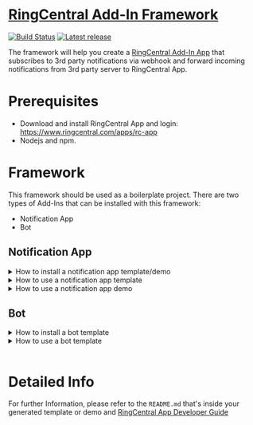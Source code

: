 # [RingCentral Add-In Framework](https://github.com/ringcentral/ringcentral-add-in-framework-js)

[![Build Status](https://github.com/ringcentral/ringcentral-add-in-framework-js/actions/workflows/release.yaml/badge.svg)](https://github.com/ringcentral/ringcentral-add-in-framework-js/actions)
[![Latest release](https://img.shields.io/github/v/release/ringcentral/ringcentral-add-in-framework-js)](https://github.com/ringcentral/ringcentral-add-in-framework-js/releases)


The framework will help you create a [RingCentral Add-In App](https://developers.ringcentral.com/guide/team-messaging/add-ins) that subscribes to 3rd party notifications via webhook and forward incoming notifications from 3rd party server to RingCentral App.

# Prerequisites

- Download and install RingCentral App and login: https://www.ringcentral.com/apps/rc-app
- Nodejs and npm.

# Framework

This framework should be used as a boilerplate project. There are two types of Add-Ins that can be installed with this framework:
- Notification App
- Bot

## Notification App

<details>
  <summary>How to install a notification app template/demo</summary>

### Install Notification App Template

This framework contains several app template variations due to the fact that different 3rd party platforms have different designs on their APIs. Before starting the installation, please:
1. Go to 3rd party platform and register a new app there. For most platforms who have OAuth flow implementation, there will be `ClientId` and `ClientSecret` generated for your app.
2. If 3rd party platform uses `OAuth`, please check if it uses `accessToken` + `refreshToken` OR just `accessToken`.
3. If 3rd party platform uses `OAuth`, please find their API endpoints for authorization and access token exchange.
   
Then install a `app-template` with following commands:

```bash
npx ringcentral-add-in-framework app-template

OR

npx ringcentral-add-in-framework at
```

We also have simple `app-demo` that are based on the template and they'll be up and running with a few steps to configure. Demos can be installed with:

```bash
npx ringcentral-add-in-framework app-demo

OR

npx ringcentral-add-in-framework ad
```
</details>

<details>
  <summary>How to use a notification app template</summary>

### Use Notification App Template

To work with a plain `app-template`, we want to fill in our business logic in handlers which are for:
- Authorization (authorize Add-In server with user's 3rd party platform account)
- Subscription (create event subscription on 3rd party platform)
- Notification (receive and format data from 3rd party platform when subscribed events happen)

### Coding

Please follow the steps inside the handlers. For example, authorization handler in `template` looks like:

```javascript
// Step.1: Get user info from 3rd party API call
const userInfoResponse = { id: "id", email: "email", name: "name"}   // [REPLACE] this line with actual call
const userId = userInfoResponse.id; // [REPLACE] this line with user id from actual response
// Find if it's existing user in our database
let user = await User.findByPk(userId);
// Step.2: If user doesn't exist, we want to create a new one
if (!user) {
    user = await User.create({
        id: userId,
        accessToken: accessToken,
        refreshToken: refreshToken,
        tokenExpiredAt: expires,
        email: userInfoResponse.email, // [REPLACE] this with actual user email in response, [DELETE] this line if user info doesn't contain email
        name: userInfoResponse.name, // [REPLACE] this with actual user name in response, [DELETE] this line if user info doesn't contain name
    });
}
```

Focus on `[REPLACE]` and `[DELETE]` tags. If we want to integrate Asana, then it'd be:

```javascript
// Step1: Get user info from 3rd party API call
const client = Asana.Client.create().useAccessToken(accessToken); // create Asana client object
const userInfo = await client.users.me();   // call Asana to get user info
const userId = userInfo.gid; // get user id
// Find if it's existing user in our database
let user = await User.findByPk(userId);
// Step2: If user doesn't exist, we want to create a new one
if (!user) {
    await User.create({
        id: userId,
        accessToken: accessToken,
        refreshToken: refreshToken,
        tokenExpiredAt: expires
    });
}
```

</details>

<details>
  <summary>How to use a notification app demo</summary>

### Use Notification App Demo

It's a lot easier than using a `template`, and `demos` are essentially `templates` with platform-dependent logic written to implement simple functionality. Therefore a few cli commands would make it up and run.

At the moment, we have `demos` for `Github`, `Asana` and `Gitlab`.

</details>

## Bot
<details>
  <summary>How to install a bot template</summary>

### Install Bot Template

To install a `bot-template`, use:

```bash
npx ringcentral-add-in-framework bot-template

OR

npx ringcentral-add-in-framework bt
```
</details>

<details>
  <summary>How to use a bot template</summary>

### Quick Try
A `bot-template` would be up-and-running without any extra code. Here's how:

1. run `npm i` and then `npm run ngrok`. We'll get `https://xxxxxx.ngrok.io` as our server address.
2. Create a Bot Add-In on developer.ringcentral.com, and go to app settings. (Additional Info on creating a bot: https://developers.ringcentral.com/guide/team-messaging/bots/walkthrough)
   1. OAuth Redirect URI: `https://xxxxxx.ngrok.io/bot/oauth`
   2. App Permissions: Read Messages, Read Accounts, Team Messaging, Webhook Subscriptions, Edit Messages
   3. Outbound Webhook URL: `https://xxxxxx.ngrok.io/interactive-messages`
   4. Note down `SharedSecret`
3. We'll also get `ClientId` and `ClientSecret` for the app after created. Let's then fill in `.env` file with:

```bash
RINGCENTRAL_CHATBOT_SERVER=https://xxxxxxx.ngrok.io

RINGCENTRAL_CHATBOT_CLIENT_ID={ClientId}

RINGCENTRAL_CHATBOT_CLIENT_SECRET={ClientSecret}

RINGCENTRAL_SERVER=https://platform.devtest.ringcentral.com

RINGCENTRAL_CHATBOT_EXPRESS_PORT=6066

RINGCENTRAL_CHATBOT_DATABASE_CONNECTION_URI=sqlite://./db.sqlite

# Credentials for admin actions
RINGCENTRAL_CHATBOT_ADMIN_USERNAME=admin
RINGCENTRAL_CHATBOT_ADMIN_PASSWORD=password

# RingCentral Add-In App interactive message shared secret
RINGCENTRAL_SHARED_SECRET={SharedSecret}
```

4. Open another terminal and run `npm run start`
5. On developer portal, go to your bot app's `Bot` tab and do `Add To RingCentral`
6. Go to `https://app.devtest.ringcentral.com` to test it with direct message or @{yourBotName} in a team conversation with command `hello` and `card`

### Development

New bot command, in `src/handlers/botHandler.js`, add a new `case`:

```javascript
case 'new command':
    // send text
    const myText = '';
    await bot.sendMessage(group.id, { text: myText });
    // Or, send adaptive card. Here we use adaptive card template package, please refer to the use of it in the template
    // https://adaptivecards.io/designer/ is a great tool to design your card
    const card = {};
    await bot.sendAdaptiveCard(group.id, card);
```

</details>

<br>

# Detailed Info

For further Information, please refer to the `README.md` that's inside your generated template or demo and [RingCentral App Developer Guide](https://developers.ringcentral.com/guide/applications)
